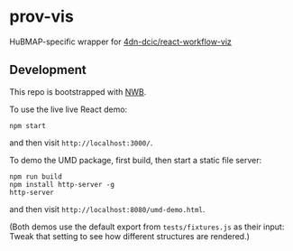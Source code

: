 # prov-vis
HuBMAP-specific wrapper for [4dn-dcic/react-workflow-viz](https://github.com/4dn-dcic/react-workflow-viz)

## Development

This repo is bootstrapped with [NWB](https://github.com/insin/nwb/blob/master/docs/guides/ReactComponents.md).

To use the live live React demo:
```
npm start
```
and then visit `http://localhost:3000/`.

To demo the UMD package, first build, then start a static file server:
```
npm run build
npm install http-server -g
http-server
```
and then visit `http://localhost:8080/umd-demo.html`.

(Both demos use the default export from `tests/fixtures.js` as their input:
Tweak that setting to see how different structures are rendered.)

